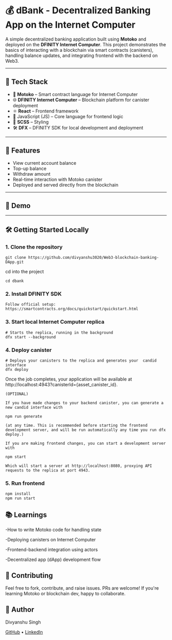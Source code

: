 # 💰 dBank - Decentralized Banking App on the Internet Computer

A simple decentralized banking application built using **Motoko** and deployed on the **DFINITY Internet Computer**. This project demonstrates the basics of interacting with a blockchain via smart contracts (canisters), handling balance updates, and integrating frontend with the backend on Web3.

---

## 🚀 Tech Stack

- 🧠 **Motoko** – Smart contract language for Internet Computer
- 🌐 **DFINITY Internet Computer** – Blockchain platform for canister deployment
- ⚛️ **React** – Frontend framework
- 📜 JavaScript (JS) – Core language for frontend logic
- 🎨 **SCSS** – Styling
- 🛠️ **DFX** – DFINITY SDK for local development and deployment

---

## 🏦 Features

- View current account balance
- Top-up balance
- Withdraw amount
- Real-time interaction with Motoko canister
- Deployed and served directly from the blockchain

---

## 📸 Demo


---

## 🛠️ Getting Started Locally

### 1. Clone the repository


    git clone https://github.com/divyanshu3020/Web3-blockchain-banking-DApp.git

cd into the project 

    cd dbank

### 2. Install DFINITY SDK
    Follow official setup: 
    https://smartcontracts.org/docs/quickstart/quickstart.html

### 3. Start local Internet Computer replica
    # Starts the replica, running in the background
    dfx start --background

### 4. Deploy canister
    # Deploys your canisters to the replica and generates your  candid interface 
    dfx deploy

Once the job completes, your application will be available at http://localhost:4943?canisterId={asset_canister_id}.

```
(OPTIONAL)

If you have made changes to your backend canister, you can generate a new candid interface with

npm run generate

(at any time. This is recommended before starting the frontend development server, and will be run automatically any time you run dfx deploy.)

If you are making frontend changes, you can start a development server with

npm start

Which will start a server at http://localhost:8080, proxying API requests to the replica at port 4943.

```

### 5. Run frontend
    npm install
    npm run start

## 📚 Learnings
-How to write Motoko code for handling state

-Deploying canisters on Internet Computer

-Frontend-backend integration using actors

-Decentralized app (dApp) development flow

## 🤝 Contributing
Feel free to fork, contribute, and raise issues. PRs are welcome!
If you're learning Motoko or blockchain dev, happy to collaborate.

## 🧠 Author

Divyanshu Singh

[GitHub](https://github.com/divyanshu3020) • [LinkedIn](https://www.linkedin.com/in/divyanshu-singh-1b4924254/)
